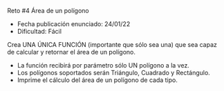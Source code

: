 <p>Reto #4 Área de un polígono</p>
<ul>
  <li>Fecha publicación enunciado: 24/01/22</li>
  <li>Dificultad: Fácil</li>
</ul>

<p>Crea UNA ÚNICA FUNCIÓN (importante que sólo sea una) que sea capaz de calcular y retornar el área de un polígono.</p>
<ul>
  <li>La función recibirá por parámetro sólo UN polígono a la vez.</li>
  <li>Los polígonos soportados serán Triángulo, Cuadrado y Rectángulo.</li>
  <li>Imprime el cálculo del área de un polígono de cada tipo.</li>
</ul>
